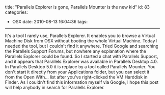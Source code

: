 title: "Parallels Explorer is gone, Parallels Mounter is the new kid"
id: 83
categories:
  - OSX
date: 2010-08-13 16:04:36
tags:
---

It's a tool I rarely use, Parallels Explorer. It enables you to browse a Virtual Machine Disk from OSX without booting the whole Virtual Machine. Today I needed the tool, but I couldn't find it anywhere. Tried Google and searching the Parallels Support Forums, but nowhere any explanation where the Parallels Explorer could be found. So I started a chat with Parallels Support, and it appears that Parallels Explorer was available in Parallels Desktop 4.0\. In Parallels Desktop 5.0 it is replace by a tool called Parallels Mounter. You don't start it directly from your Applications folder, but you can select it from the Open With… list after you've right-clicked the VM Harddisk in Finder.
As I couldn't find this information myself via Google, I hope this post will help anybody in search for Paralells Explorer.